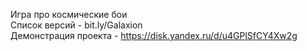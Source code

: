 Игра про космические бои  
Список версий - bit.ly/Galaxion  
Демонстрация проекта - https://disk.yandex.ru/d/u4GPlSfCY4Xw2g
